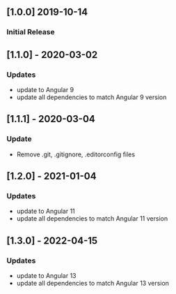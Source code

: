 ## [1.0.0] 2019-10-14
### Initial Release

## [1.1.0] - 2020-03-02
### Updates
- update to Angular 9
- update all dependencies to match Angular 9 version

## [1.1.1] - 2020-03-04
### Update
- Remove .git, .gitignore, .editorconfig files


## [1.2.0] - 2021-01-04
### Updates
- update to Angular 11
- update all dependencies to match Angular 11 version


## [1.3.0] - 2022-04-15
### Updates
- update to Angular 13
- update all dependencies to match Angular 13 version
